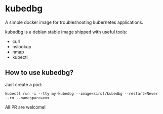 # kubedbg

A simple docker image for troubleshooting kubernetes applications.

kubedbg is a debian stable image shipped with useful tools:
- curl
- nslookup
- nmap
- kubectl

## How to use kubedbg?

Just create a pod:

```
kubectl run -i --tty my-kubedbg --image=sirot/kubedbg --restart=Never --rm --namespace=xxx
```

All PR are welcome!
